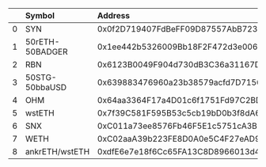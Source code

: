 |    | Symbol          | Address                                    |      Amount | Cowswap ID                                                                                                             |
|---:|:----------------|:-------------------------------------------|------------:|:-----------------------------------------------------------------------------------------------------------------------|
|  0 | SYN             | 0x0f2D719407FdBeFF09D87557AbB7232601FD9F29 | 10376.1     | ['0x84c3fc19aa8928c844c5f458f975f9c1c8866e65230c21f2aee0765fc9153f317c68c42de679ffb0f16216154c996c354cf1161b64bad6b9'] |
|  1 | 50rETH-50BADGER | 0x1ee442b5326009Bb18F2F472d3e0061513d1A0fF |   127.343   | ['0x8c33d8a1aafc20c94c28f143b2d6d867d893180b581ca008211c08b4a1d606967c68c42de679ffb0f16216154c996c354cf1161b64bad6bd'] |
|  2 | RBN             | 0x6123B0049F904d730dB3C36a31167D9d4121fA6B | 27295.8     | ['0x7a01a94d38523b80e67607182ead3a99b8e5c7f188ff409683e024eb053ccfee7c68c42de679ffb0f16216154c996c354cf1161b64bad6bf'] |
|  3 | 50STG-50bbaUSD  | 0x639883476960a23b38579acfd7D71561A0f408Cf | 14599.2     | ['0x118cf24facf6a40d497ed1cc5f493f79fb9d71090196b73daff95c01d0e200f07c68c42de679ffb0f16216154c996c354cf1161b64bad6c2'] |
|  4 | OHM             | 0x64aa3364F17a4D01c6f1751Fd97C2BD3D7e7f1D5 |   488.408   | ['0x501e5e1b2f893975c87247b1baf98fa9de7f4ddf41041c78f0286c358943b0da7c68c42de679ffb0f16216154c996c354cf1161b64bad6c4'] |
|  5 | wstETH          | 0x7f39C581F595B53c5cb19bD0b3f8dA6c935E2Ca0 |    18.1032  | ['0x04be207f54c2ebe8e40c3530037bcbb9f9bfb8039702b90301942e840a0d8f147c68c42de679ffb0f16216154c996c354cf1161b64bad6c6'] |
|  6 | SNX             | 0xC011a73ee8576Fb46F5E1c5751cA3B9Fe0af2a6F |  1672.56    | ['0x4eade90a637f602aedc7bd4e1bf95cad8940cf1c5a948b6f351c7d397994c7a37c68c42de679ffb0f16216154c996c354cf1161b64bad6c8'] |
|  7 | WETH            | 0xC02aaA39b223FE8D0A0e5C4F27eAD9083C756Cc2 |    17.9813  | ['0xfe8f1fe37f556fb63000e3491b5eae454e0590f8016e47542078363c602fcc1a7c68c42de679ffb0f16216154c996c354cf1161b64bad6cb'] |
|  8 | ankrETH/wstETH  | 0xdfE6e7e18f6Cc65FA13C8D8966013d4FdA74b6ba |     5.19329 | ['0x538504ec2b1386fbd2d6246ef31d92ca3ca4047e2189e5ab0847cf6d67a7b4fb7c68c42de679ffb0f16216154c996c354cf1161b64bad6ce'] |
